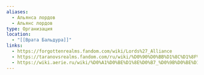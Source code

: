 ```yaml
---
aliases:
  - Альянса лордов
  - Альянс лордов
type: Организация
location:
  - "[[Врата Бальдура]]"
links:
  - https://forgottenrealms.fandom.com/wiki/Lords%27_Alliance
  - https://taranovsrealms.fandom.com/ru/wiki/%D0%90%D0%BB%D1%8C%D1%8F%D0%BD%D1%81_%D0%9B%D0%BE%D1%80%D0%B4%D0%BE%D0%B2
  - https://wiki.aerie.ru/wiki/%D0%A1%D0%BE%D1%8E%D0%B7_%D0%9B%D0%BE%D1%80%D0%B4%D0%BE%D0%B2
---
```

